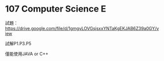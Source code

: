 # 107 Computer Science E

試題：
https://drive.google.com/file/d/1gmgyLOVGsjsxxYNTaKgEKJAB6Z39a0GY/view

試解P1.P3.P5

僅能使用JAVA or C++
